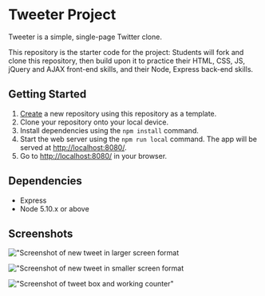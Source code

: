 # Tweeter Project

Tweeter is a simple, single-page Twitter clone.

This repository is the starter code for the project: Students will fork and clone this repository, then build upon it to practice their HTML, CSS, JS, jQuery and AJAX front-end skills, and their Node, Express back-end skills.

## Getting Started

1. [Create](https://docs.github.com/en/repositories/creating-and-managing-repositories/creating-a-repository-from-a-template) a new repository using this repository as a template.
2. Clone your repository onto your local device.
3. Install dependencies using the `npm install` command.
3. Start the web server using the `npm run local` command. The app will be served at <http://localhost:8080/>.
4. Go to <http://localhost:8080/> in your browser.

## Dependencies

- Express
- Node 5.10.x or above

## Screenshots


!["Screenshot of new tweet in larger screen format](https://user-images.githubusercontent.com/116857221/206614091-0e180f4d-f54d-4cc0-9555-99688a2faf64.png)

!["Screenshot of new tweet in smaller screen format](https://user-images.githubusercontent.com/116857221/206614242-eead50a8-39ae-4c8a-b119-076b8912499e.png)

!["Screenshot of tweet box and working counter"](https://user-images.githubusercontent.com/116857221/206614591-b692f6de-6b09-4fbf-b942-d2fad1c83284.png)
